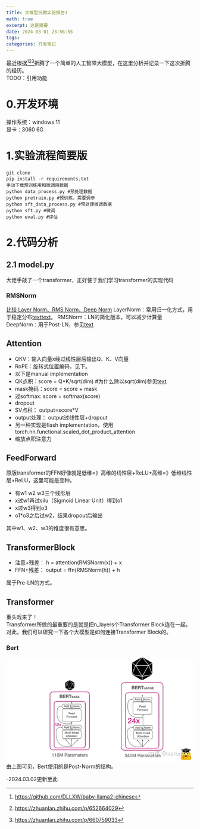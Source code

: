 ```yaml
---
title: 大模型折腾实验报告1
math: true
excerpt: 这是摘要
date: 2024-03-01 23:56:55
tags: 
categories: 开发笔记
---
```

最近根据[^1][^2][^3]折腾了一个简单的人工智障大模型，在这里分析并记录一下这次折腾的经历。  
TODO：引用功能
[^1]:https://github.com/DLLXW/baby-llama2-chinese
[^2]:https://zhuanlan.zhihu.com/p/652664029
[^3]:https://zhuanlan.zhihu.com/p/660759033
# 0.开发环境
操作系统：windows 11  
显卡：3060 6G  

# 1.实验流程简要版
```
git clone          
pip install -r requirements.txt
手动下载预训练用和微调用数据
python data_process.py #预处理数据
python pretrain.py #预训练，需要调参
python sft_data_process.py #预处理微调数据
python sft.py #微调
python eval.py #评估
```

# 2.代码分析

## 2.1 model.py

大佬手敲了一个transformer，正好便于我们学习transformer的实现代码  

### RMSNorm

[比较 Layer Norm、RMS Norm、Deep Norm](https://zhuanlan.zhihu.com/p/620297938)
LayerNorm：常用归一化方式，用于稳定分布[text](https://www.zhihu.com/question/487766088)[text](https://zhuanlan.zhihu.com/p/492803886)。
RMSNorm：LN的简化版本，可以减少计算量
DeepNorm：用于Post-LN，参见[text](https://zhuanlan.zhihu.com/p/640784855)

## Attention

- QKV：输入向量x经过线性层后输出Q、K、V向量
- RoPE：旋转式位置编码，见下。
- 以下是manual implementation
- QK点积：score = Q*K/sqrt(dim)    #为什么除以sqrt(dim)参见[text](https://zhuanlan.zhihu.com/p/640784855)
- mask掩码：score = score + mask
- 过softmax: score = softmax(score)
- dropout
- SV点积： output=score*V
- output处理： output过线性层+dropout
- 另一种实现是flash implementation，使用torch.nn.functional.scaled_dot_product_attention
- 缩放点积注意力


## FeedForward

原版transformer的FFN好像就是低维=》高维的线性层+ReLU+高维=》低维线性层+ReLU，这里可能是变种。  

- 有w1 w2 w3三个线形层
- x过w1再过silu（Sigmoid Linear Unit）得到o1
- x过w3得到o3
- o1*o3之后过w2，结果dropout后输出

其中w1、w2、w3的维度很有意思。

## TransformerBlock

- 注意+残差： h = attention(RMSNorm(x)) + x
- FFN+残差： output = ffn(RMSNorm(h)) + h

属于Pre-LN的方式。

## Transformer
重头戏来了！  
Transformer所做的最重要的是就是把n_layers个Transformer Block连在一起。对此，我们可以研究一下各个大模型是如何连接Transformer Block的。  

### Bert
![bert](https://github.com/040822/picx-images-hosting/raw/master/v2-e162330dd6ecec3422548465fdb50cb4_720w.8hg7t5t5m0.webp)  
由上图可见，Bert使用的是Post-Norm的结构。

-2024.03.02更新至此
